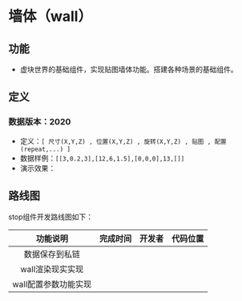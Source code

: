 # 墙体（wall）

## 功能
* 虚块世界的基础组件，实现贴图墙体功能。搭建各种场景的基础组件。

  


## 定义

### 数据版本：2020

* 定义：`[ 尺寸(X,Y,Z) , 位置(X,Y,Z) , 旋转(X,Y,Z) , 贴图 , 配置(repeat,...) ]`
* 数据样例：`[[3,0.2,3],[12,6,1.5],[0,0,0],13,[]]`
* 演示效果：



## 路线图

stop组件开发路线图如下：

| 功能说明             | 完成时间 | 开发者 | 代码位置 |
| :------: | :------: | :----: | :------: |
| 数据保存到私链         |          |        |          |
| wall渲染现实实现 |          |        |          |
| wall配置参数功能实现 |          |        |          |

